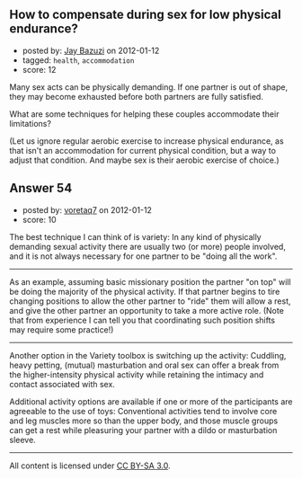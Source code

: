## How to compensate during sex for low physical endurance?

- posted by: [Jay Bazuzi](https://stackexchange.com/users/-1/17-jay-bazuzi) on 2012-01-12
- tagged: `health`, `accommodation`
- score: 12

Many sex acts can be physically demanding. If one partner is out of shape, they may become exhausted before both partners are fully satisfied. 

What are some techniques for helping these couples accommodate their limitations?

(Let us ignore regular aerobic exercise to increase physical endurance, as that isn't an accommodation for current physical condition, but a way to adjust that condition. And maybe sex is their aerobic exercise of choice.)



## Answer 54

- posted by: [voretaq7](https://stackexchange.com/users/-1/50-voretaq7) on 2012-01-12
- score: 10

The best technique I can think of is variety: In any kind of physically demanding sexual activity there are usually two (or more) people involved, and it is not always necessary for one partner to be "doing all the work".

***


As an example, assuming basic missionary position the partner "on top" will be doing the majority of the physical activity.  If that partner begins to tire changing positions to allow the other partner to "ride" them will allow a rest, and give the other partner an opportunity to take a more active role.  (Note that from experience I can tell you that coordinating such position shifts may require some practice!)

***

Another option in the Variety toolbox is switching up the activity: Cuddling, heavy petting, (mutual) masturbation and oral sex can offer a break from the higher-intensity physical activity while retaining the intimacy and contact associated with sex.  

Additional activity options are available if one or more of the participants are agreeable to the use of toys: Conventional activities tend to involve core and leg muscles more so than the upper body, and those muscle groups can get a rest while pleasuring your partner with a dildo or masturbation sleeve.





---

All content is licensed under [CC BY-SA 3.0](https://creativecommons.org/licenses/by-sa/3.0/).

